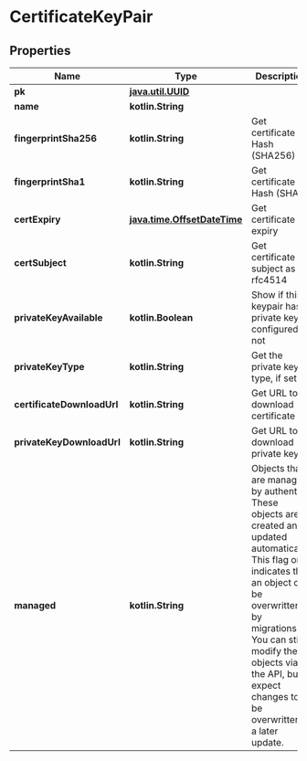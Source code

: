 
# CertificateKeyPair

## Properties
Name | Type | Description | Notes
------------ | ------------- | ------------- | -------------
**pk** | [**java.util.UUID**](java.util.UUID.md) |  |  [readonly]
**name** | **kotlin.String** |  | 
**fingerprintSha256** | **kotlin.String** | Get certificate Hash (SHA256) |  [readonly]
**fingerprintSha1** | **kotlin.String** | Get certificate Hash (SHA1) |  [readonly]
**certExpiry** | [**java.time.OffsetDateTime**](java.time.OffsetDateTime.md) | Get certificate expiry |  [readonly]
**certSubject** | **kotlin.String** | Get certificate subject as full rfc4514 |  [readonly]
**privateKeyAvailable** | **kotlin.Boolean** | Show if this keypair has a private key configured or not |  [readonly]
**privateKeyType** | **kotlin.String** | Get the private key&#39;s type, if set |  [readonly]
**certificateDownloadUrl** | **kotlin.String** | Get URL to download certificate |  [readonly]
**privateKeyDownloadUrl** | **kotlin.String** | Get URL to download private key |  [readonly]
**managed** | **kotlin.String** | Objects that are managed by authentik. These objects are created and updated automatically. This flag only indicates that an object can be overwritten by migrations. You can still modify the objects via the API, but expect changes to be overwritten in a later update. |  [readonly]



